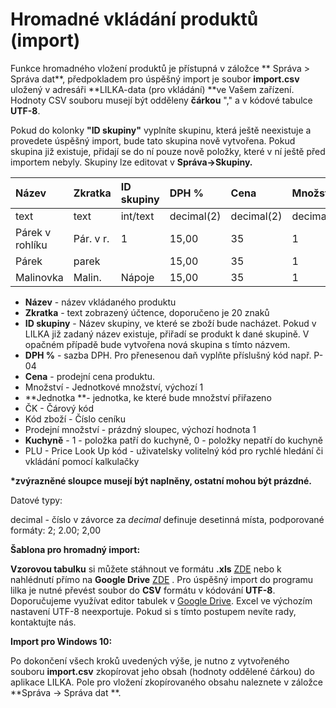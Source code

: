 # Hromadné vkládání produktů \(import\)

Funkce hromadného vložení produktů je přístupná v záložce ** Správa &gt; Správa dat**, předpokladem pro úspěšný import je soubor **import.csv** uložený v adresáři **LILKA-data \(pro vkládání\) **ve Vašem zařízení. Hodnoty CSV souboru musejí být odděleny **čárkou** "," a v kódové tabulce **UTF-8**.

Pokud do kolonky **"ID skupiny"** vyplníte skupinu, která ještě neexistuje a provedete úspěšný import, bude tato skupina nově vytvořena. Pokud skupina již existuje, přidají se do ní pouze nově položky, které v ní ještě před importem nebyly. Skupiny lze editovat v **Správa-&gt;Skupiny.**

| Název | Zkratka | ID skupiny | DPH % | Cena | Množství | Jednotka | ČK | Kód zboží | Prodejní množství | Kuchyně | PLU |
| :--- | :--- | :--- | :--- | :--- | :--- | :--- | :--- | :--- | :--- | :--- | :--- |
| text | text | int/text | decimal\(2\) | decimal\(2\) | decimal\(4\) | text | text | text |  | bit | text |
| Párek v rohlíku | Pár. v r. | 1 | 15,00 | 35 | 1 | Ks | 0123 | 100021 |  | 1 | 101 |
| Párek | parek |  | 15,00 | 35 | 1 | Ks |  |  |  |  |  |
| Malinovka | Malin. | Nápoje | 15,00 | 35 | 1 | Ks |  |  |  |  |  |

* **Název** - název vkládaného produktu
* **Zkratka** - text zobrazený účtence, doporučeno je 20 znaků
* **ID skupiny** - Název skupiny, ve které se zboží bude nacházet. Pokud v LILKA již zadaný název existuje, přiřadí se produkt k dané skupině. V opačném případě bude vytvořena nová skupina s tímto názvem.
* **DPH %** - sazba DPH. Pro přenesenou daň vyplňte příslušný kód např. P-04
* **Cena** - prodejní cena produktu.
* Množství - Jednotkové množství, výchozí 1
* **Jednotka **- jednotka, ke které bude množství přiřazeno
* ČK - Čárový kód
* Kód zboží - Číslo ceníku
* Prodejní množství - prázdný sloupec, výchozí hodnota 1
* **Kuchyně** - 1 - položka patří do kuchyně, 0 - položky nepatří do kuchyně
* PLU - Price Look Up kód - uživatelsky volitelný kód pro rychlé hledání či vkládání pomocí kalkulačky

**\*zvýrazněné sloupce musejí být naplněny, ostatní mohou být prázdné.**

Datové typy:

decimal - číslo v závorce za _decimal_ definuje desetinná místa, podporované formáty: 2; 2.00; 2,00

**Šablona pro hromadný import:**

**Vzorovou tabulku** si můžete stáhnout ve formátu **.xls** [ZDE](https://dokumentace.lilka.cz/import.xls) nebo k nahlédnutí přímo na **Google Drive** [ZDE](https://docs.google.com/spreadsheets/d/1CkQYw7V3bmsWK2f9R8JflQ8GQnmu664KwrTVstGxiCQ/edit?usp=sharing) . Pro úspěšný import do programu lilka je nutné převést soubor do **CSV** formátu v kódování **UTF-8**. Doporučujeme využívat editor tabulek v [Google Drive](https://www.google.cz/intl/cs/drive/). Excel ve výchozím nastavení UTF-8 neexportuje. Pokud si s tímto postupem nevíte rady, kontaktujte nás.



**Import pro Windows 10:**

Po dokončení všech kroků uvedených výše, je nutno z vytvořeného souboru **import.csv** zkopírovat jeho obsah \(hodnoty oddělené čárkou\) do aplikace LILKA. Pole pro vložení zkopírovaného obsahu naleznete v záložce **Správa -&gt; Správa dat **.

